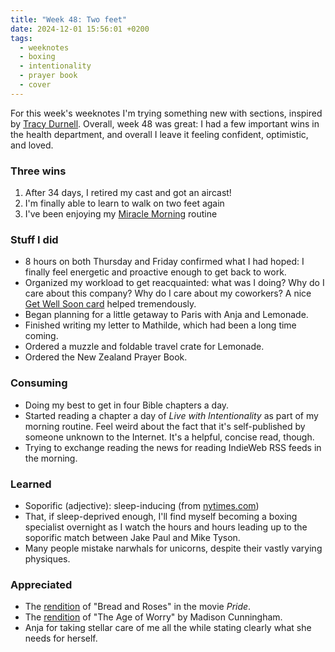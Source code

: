 ```yaml
---
title: "Week 48: Two feet"
date: 2024-12-01 15:56:01 +0200
tags:
  - weeknotes
  - boxing
  - intentionality
  - prayer book
  - cover
---
```


For this week's weeknotes I'm trying something new with sections, inspired by [Tracy Durnell](https://tracydurnell.com/2024/11/29/weeknotes-nov-23-29-2024/). Overall, week 48 was great: I had a few important wins in the health department, and overall I leave it feeling confident, optimistic, and loved.

### Three wins

1. After 34 days, I retired my cast and got an aircast!
2. I'm finally able to learn to walk on two feet again
3. I've been enjoying my [Miracle Morning](/miracle-morning/) routine

### Stuff I did

- 8 hours on both Thursday and Friday confirmed what I had hoped: I finally feel energetic and proactive enough to get back to work.
- Organized my workload to get reacquainted: what was I doing? Why do I care about this company? Why do I care about my coworkers? A nice [Get Well Soon card](/2024/12/01/indieweb-carnival-impact/) helped tremendously.
- Began planning for a little getaway to Paris with Anja and Lemonade.
- Finished writing my letter to Mathilde, which had been a long time coming.
- Ordered a muzzle and foldable travel crate for Lemonade.
- Ordered the New Zealand Prayer Book.

### Consuming

- Doing my best to get in four Bible chapters a day.
- Started reading a chapter a day of _Live with Intentionality_ as part of my morning routine. Feel weird about the fact that it's self-published by someone unknown to the Internet. It's a helpful, concise read, though.
- Trying to exchange reading the news for reading IndieWeb RSS feeds in the morning.

### Learned

- Soporific (adjective): sleep-inducing (from [nytimes.com](https://www.nytimes.com/2024/11/18/opinion/jake-paul-mike-tyson-fight.html?searchResultPosition=1))
- That, if sleep-deprived enough, I'll find myself becoming a boxing specialist overnight as I watch the hours and hours leading up to the soporific match between Jake Paul and Mike Tyson.
- Many people mistake narwhals for unicorns, despite their vastly varying physiques.

### Appreciated

- The [rendition](https://www.youtube.com/watch?v=D6hIMsd6BlQ) of "Bread and Roses" in the movie _Pride_.
- The [rendition](https://www.youtube.com/watch?v=Sd_tTIs5yME) of "The Age of Worry" by Madison Cunningham.
- Anja for taking stellar care of me all the while stating clearly what she needs for herself.
